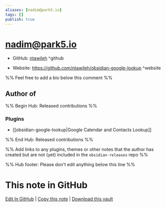 ```yaml
---
aliases: [nadim@park5.io]
tags: []
publish: true
---
```


# nadim@park5.io

- GitHub: [ntawileh](https://github.com/ntawileh/) ^github
<!-- - Discord: `@` ^discord-->
- Website: <https://github.com/ntawileh/obsidian-google-lookup> ^website
<!-- - [[Publish sites|Publish site]]: <https://> ^publish-->

%% Feel free to add a bio below this comment %%

## Author of

%% Begin Hub: Released contributions %%

### Plugins

- [[obsidian-google-lookup|Google Calendar and Contacts Lookup]]

%% End Hub: Released contributions %%

%% Add links to any plugins, themes or other notes that the author has created but are not (yet) included in the `obsidian-releases` repo %%

<!--
### Unlisted plugins
-->

<!--
### Others
-->

<!--
## Sponsor this author
-->

<!-- - [[GitHub sponsors]]: [Sponsor @ntawileh on GitHub Sponsors](https://github.com/sponsors/ntawileh) ^github-sponsor-->
<!-- - [[Buy me a coffee]]: <https://> ^buy-me-a-coffee-->
<!-- - [[PayPal]]: <https://> ^paypal-->
<!-- - [[Patreon]]: <https://> ^patreon-->

<!--
## Follow this author
-->

<!-- - [[YouTube Channels|On YouTube]]: <https://> ^youtube-->
<!-- - Twitter: <https://> ^twitter-->
<!-- - ... -->

%% Hub footer: Please don't edit anything below this line %%

# This note in GitHub

<span class="git-footer">[Edit In GitHub](https://github.dev/obsidian-community/obsidian-hub/blob/main/01%20-%20Community/People/ntawileh.md "git-hub-edit-note") | [Copy this note](https://raw.githubusercontent.com/obsidian-community/obsidian-hub/main/01%20-%20Community/People/ntawileh.md "git-hub-copy-note") | [Download this vault](https://github.com/obsidian-community/obsidian-hub/archive/refs/heads/main.zip "git-hub-download-vault") </span>
